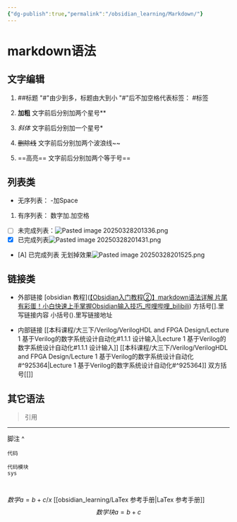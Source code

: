 ```yaml
---
{"dg-publish":true,"permalink":"/obsidian_learning/Markdown/"}
---
```


# markdown语法
## 文字编辑

1. ##标题
	"#"由少到多，标题由大到小
	"#"后不加空格代表标签：
	#标签
	
2. **加粗**
	文字前后分别加两个星号**

3. *斜体*
	文字前后分别加一个星号*

4. ~~删除线~~
	文字前后分别加两个波浪线~~

5. ==高亮==
	文字前后分别加两个等于号==

## 列表类
- 无序列表： -加Space

1. 有序列表：  数字加.加空格

- [ ] 未完成列表：![Pasted image 20250328201336.png](/img/user/attachment_manager/Pasted%20image%2020250328201336.png)
- [x]  已完成列表![Pasted image 20250328201431.png](/img/user/attachment_manager/Pasted%20image%2020250328201431.png)
- [A] 已完成列表 无划掉效果![Pasted image 20250328201525.png](/img/user/attachment_manager/Pasted%20image%2020250328201525.png)

## 链接类

- 外部链接
	[obsidian 教程]([【Obsidian入门教程②】markdown语法详解 片尾有彩蛋！小白快速上手掌握Obsidian输入技巧_哔哩哔哩_bilibili](https://www.bilibili.com/video/BV1Uw41177M7?spm_id_from=333.788.videopod.sections&vd_source=583ce01e748687f1ad53735481106fde))
	方括号[].里写链接内容 小括号().里写链接地址

- 内部链接
	[[本科课程/大三下/Verilog/VerilogHDL and FPGA Design/Lecture 1 基于Verilog的数字系统设计自动化#1.1.1 设计输入\|Lecture 1 基于Verilog的数字系统设计自动化#1.1.1 设计输入]] 
	[[本科课程/大三下/Verilog/VerilogHDL and FPGA Design/Lecture 1 基于Verilog的数字系统设计自动化#^925364\|Lecture 1 基于Verilog的数字系统设计自动化#^925364]]
	双方括号[[]]

## 其它语法

> 引用

---



脚注 ^

`代码`

```
代码模块
sys



```

$数学 a=b+c/x$
[[obsidian_learning/LaTex 参考手册\|LaTex 参考手册]]
$$
数学块 a = b + c
$$

